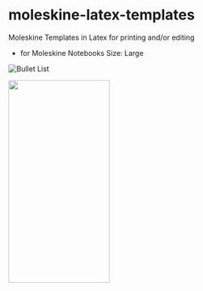 # moleskine-latex-templates
Moleskine Templates in Latex for printing and/or editing
- for Moleskine Notebooks Size: Large


![Bullet List](https://github.com/hannic/moleskine-latex-templates/blob/master/screenshot-bullet-list.png)

<img src="https://camo.githubusercontent.com/..." data-canonical-src="https://github.com/hannic/moleskine-latex-templates/blob/master/screenshot-bullet-list.png" width="200" height="400" />
